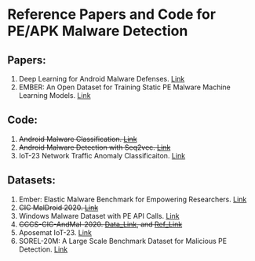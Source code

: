 # Reference Papers and Code for PE/APK Malware Detection

## Papers:
1. Deep Learning for Android Malware Defenses. [Link](https://github.com/yueyueL/DL-based-Android-Malware-Defenses-review)
2. EMBER: An Open Dataset for Training Static PE Malware Machine Learning Models. [Link](https://arxiv.org/abs/1804.04637)

## Code:
1. <s>Android Malware Classification. [Link](https://github.com/daivc96/android-malware-classification)</s>
2. <s>Android Malware Detection with Seq2vec. [Link](https://programmer.group/android-malware-detection-with-seq2vec.html)</s>
3. IoT-23 Network Traffic Anomaly Classificaiton. [Link](https://github.com/Iretha/IoT23-network-traffic-anomalies-classification)
 

## Datasets:
1. Ember: Elastic Malware Benchmark for Empowering Researchers. [Link](https://github.com/elastic/ember)
2. <s>CIC MalDroid 2020. [Link](https://www.unb.ca/cic/datasets/maldroid-2020.html)</s>
3. Windows Malware Dataset with PE API Calls. [Link](https://github.com/ocatak/malware_api_class)
4. <s>CCCS-CIC-AndMal-2020. [Data_Link](https://www.unb.ca/cic/datasets/andmal2020.html), and [Ref_Link](https://gist.github.com/indraneeld/7ffb182fd8eb87d6d463dedc001efad0/revisions)</s>
5. Aposemat IoT-23. [Link](https://www.stratosphereips.org/datasets-iot23)
6. SOREL-20M: A Large Scale Benchmark Dataset for Malicious PE Detection. [Link](https://github.com/sophos-ai/SOREL-20M)

